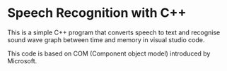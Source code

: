 # Speech Recognition with C++
This is a simple C++ program that converts 
speech to text and recognise 
sound wave graph between 
time and memory in visual studio code.


This code is based on COM (Component object model) introduced by Microsoft.
